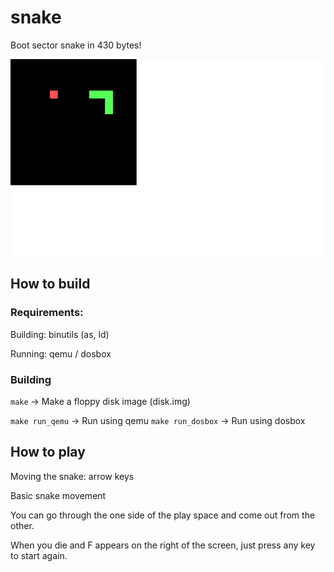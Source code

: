 # snake
Boot sector snake in 430 bytes!

![screenshot](screenshot.png)

## How to build
### Requirements:
Building:
binutils (as, ld)

Running:
qemu / dosbox

### Building
```make``` -> Make a floppy disk image (disk.img)

```make run_qemu``` -> Run using qemu
```make run_dosbox``` -> Run using dosbox

## How to play
Moving the snake: arrow keys

Basic snake movement

You can go through the one side of the play space and come out from the other.

When you die and F appears on the right of the screen, just press any key to start again.
